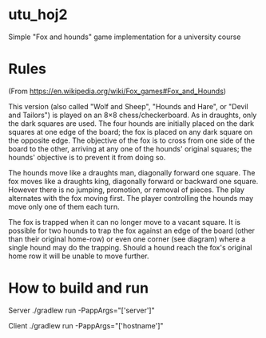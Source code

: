 # utu_hoj2
Simple "Fox and hounds" game implementation for a university course

# Rules

(From https://en.wikipedia.org/wiki/Fox_games#Fox_and_Hounds)

This version (also called "Wolf and Sheep", "Hounds and Hare", or "Devil and Tailors") is played on an 8×8 chess/checkerboard. As in draughts, only the dark squares are used. The four hounds are initially placed on the dark squares at one edge of the board; the fox is placed on any dark square on the opposite edge. The objective of the fox is to cross from one side of the board to the other, arriving at any one of the hounds' original squares; the hounds' objective is to prevent it from doing so.

The hounds move like a draughts man, diagonally forward one square. The fox moves like a draughts king, diagonally forward or backward one square. However there is no jumping, promotion, or removal of pieces. The play alternates with the fox moving first. The player controlling the hounds may move only one of them each turn.

The fox is trapped when it can no longer move to a vacant square. It is possible for two hounds to trap the fox against an edge of the board (other than their original home-row) or even one corner (see diagram) where a single hound may do the trapping. Should a hound reach the fox's original home row it will be unable to move further.

# How to build and run

Server
./gradlew run -PappArgs="['server']"

Client 
./gradlew run -PappArgs="['hostname']"

